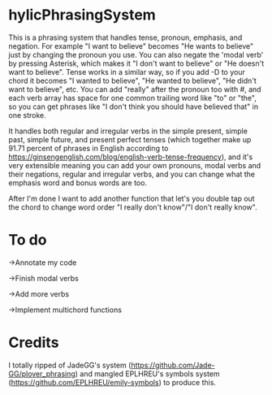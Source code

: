 # hylicPhrasingSystem
This is a phrasing system that handles tense, pronoun, emphasis, and negation. For example "I want to believe" becomes "He wants to believe" just by changing the pronoun you use. You can also negate the 'modal verb' by pressing Asterisk, which makes it "I don't want to believe" or "He doesn't want to believe". Tense works in a similar way, so if you add -D to your chord it becomes "I wanted to believe", "He wanted to believe", "He didn't want to believe", etc. You can add "really" after the pronoun too with #, and each verb array has space for one common trailing word like "to" or "the", so you can get phrases like "I don't think you should have believed that" in one stroke.

It handles both regular and irregular verbs in the simple present, simple past, simple future, and present perfect tenses (which together make up 91.71 percent of phrases in English according to https://ginsengenglish.com/blog/english-verb-tense-frequency), and it's very extensible meaning you can add your own pronouns, modal verbs and their negations, regular and irregular verbs, and you can change what the emphasis word and bonus words are too.

After I'm done I want to add another function that let's you double tap out the chord to change word order "I really don't know"/"I don't really know".


# To do

→Annotate my code

→Finish modal verbs

→Add more verbs

→Implement multichord functions

# Credits
I totally ripped of JadeGG's system (https://github.com/Jade-GG/plover_phrasing) and mangled EPLHREU's symbols system (https://github.com/EPLHREU/emily-symbols) to produce this. 


